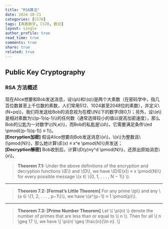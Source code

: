 ```yaml
---
title: "RSA算法"
date: 2024-10-21
categories: [CS70]
tags: [离散数学, CS70, 数论]
layout: single
author_profile: true
read_time: true
comments: true
share: true
related: true
---
```


## Public Key Cryptography

### RSA 方法概述

<head>  
    <meta charset="UTF-8">    
    <script src="https://polyfill.io/v3/polyfill.min.js?features=es6"></script>  
    <script id="MathJax-script" async src="https://cdn.jsdelivr.net/npm/mathjax@3/es5/tex-mml-chtml.js"></script>  
</head>
<body>
    <p>
    现在Alice想要和Bob发送消息，设\(p\)和\(q\)是两个大素数（在密码学中，指几百位数甚至上千位数的素数，人们常用512、1024甚至2048位的素数），并定义\(N=pq\)，我们将发送给Bob的消息视为在模\(N\)下的数字(除0,1)；另外，设\(e\)是相对素数为\((p-1)(q-1)\)的任何数（通常选择较小的值以提高加密速度），那么Bob的公匙为一对数字\((N,e)\)，而Bob的私匙是\(d\)，它需要满足条件\(ed \pmod{(p-1)(q-1)} ≡ 1\)。<br>
    <strong>[Encryption加密]</strong>
    假设Alice想要向Bob发送消息\(x\)，\(x\)为整数且\(\pmod{N}\)，那么她计算\(E(x) ≡ x^e \pmod{N}\)并发送；<br>
    <strong>[Decryption解密]</strong>
    Bob收到后，计算\(D(y)≡y^d \pmod{N}\)，还原出原始消息\(x\)。
    </p>
</body>

<head>  
    <meta charset="UTF-8">    
    <script src="https://polyfill.io/v3/polyfill.min.js?features=es6"></script>  
    <script id="MathJax-script" async src="https://cdn.jsdelivr.net/npm/mathjax@3/es5/tex-mml-chtml.js"></script>  
</head>  
<body>  
    <blockquote>  
        <p><strong>Theorem 7.1:</strong> Under the above definitions of the encryption and decryption functions \(E\) and \(D\), we have \(D(E(x)) ≡ x \pmod{N}\) for every possible message \(x ∈ \{0, 1, . . . , N − 1\} \).
        </p>
    </blockquote>  
</body>

---

<head>  
    <meta charset="UTF-8">    
    <script src="https://polyfill.io/v3/polyfill.min.js?features=es6"></script>  
    <script id="MathJax-script" async src="https://cdn.jsdelivr.net/npm/mathjax@3/es5/tex-mml-chtml.js"></script>  
</head>  
<body>  
    <blockquote>  
        <p><strong>Theorem 7.2: [Fermat’s Little Theorem]</strong>
        For any prime \(p\) and any \(a ∈ \{1, 2, . . . , p−1\}\), we have \(a^{p−1} ≡ 1 \pmod{p}\).
        </p>
    </blockquote>  
</body>

---

<head>  
    <meta charset="UTF-8">    
    <script src="https://polyfill.io/v3/polyfill.min.js?features=es6"></script>  
    <script id="MathJax-script" async src="https://cdn.jsdelivr.net/npm/mathjax@3/es5/tex-mml-chtml.js"></script>  
</head>  
<body>  
    <blockquote>  
        <p><strong>Theorem 7.3: [Prime Number Theorem]</strong>
        Let \( \pi(n) \) denote the number of primes that are less than or equal to \( n \). Then for all \( n \geq 17 \), we have \[  
        \pi(n) \geq \frac{n}{\ln n}.  \]

 </p>
</blockquote>

</body>
